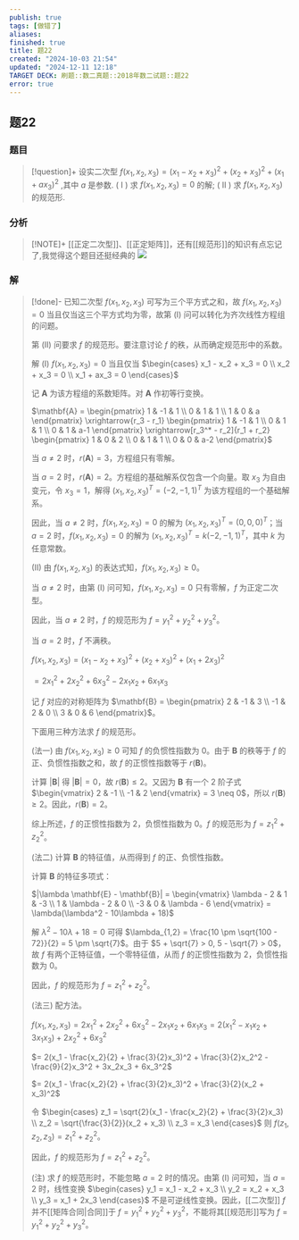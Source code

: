 ```yaml
---
publish: true
tags: [做错了]
aliases: 
finished: true
title: 题22
created: "2024-10-03 21:54"
updated: "2024-12-11 12:18"
TARGET DECK: 刷题::数二真题::2018年数二试题::题22
error: true
---
```

## 题22
### 题目
> [!question]+
> 设实二次型 $f( {{x}_{1},{x}_{2},{x}_{3}}) = {( {x}_{1} - {x}_{2} + {x}_{3}) }^{2} + {( {x}_{2} + {x}_{3}) }^{2} + {( {x}_{1} + a{x}_{3}) }^{2}$ ,其中 $a$ 是参数.
> ( I ) 求 $f( {{x}_{1},{x}_{2},{x}_{3}}) = 0$ 的解;
> ( II ) 求 $f( {{x}_{1},{x}_{2},{x}_{3}})$ 的规范形.
### 分析
> [!NOTE]+
> [[正定二次型]]、[[正定矩阵]]，还有[[规范形]]的知识有点忘记了,我觉得这个题目还挺经典的
> ![](https://img.hwenyi.live/202412112004008.webp)
### 解
> [!done]-
> 已知二次型 $f(x_1, x_2, x_3)$ 可写为三个平方式之和，故 $f(x_1, x_2, x_3) = 0$ 当且仅当这三个平方式均为零，故第 (I) 问可以转化为齐次线性方程组的问题。
> 
> 第 (II) 问要求 $f$ 的规范形。要注意讨论 $f$ 的秩，从而确定规范形中的系数。
> 
> 解 (I) $f(x_1, x_2, x_3) = 0$ 当且仅当 $\begin{cases} x_1 - x_2 + x_3 = 0 \\ x_2 + x_3 = 0 \\ x_1 + ax_3 = 0 \end{cases}$
> 
> 记 $\mathbf{A}$ 为该方程组的系数矩阵。对 $\mathbf{A}$ 作初等行变换。
> 
> $\mathbf{A} = \begin{pmatrix} 1 & -1 & 1 \\ 0 & 1 & 1 \\ 1 & 0 & a \end{pmatrix} \xrightarrow{r_3 - r_1} \begin{pmatrix} 1 & -1 & 1 \\ 0 & 1 & 1 \\ 0 & 1 & a-1 \end{pmatrix} \xrightarrow[r_3^* - r_2]{r_1 + r_2} \begin{pmatrix} 1 & 0 & 2 \\ 0 & 1 & 1 \\ 0 & 0 & a-2 \end{pmatrix}$
> 
> 当 $a \neq 2$ 时，$r(\mathbf{A}) = 3$，方程组只有零解。
> 
> 当 $a = 2$ 时，$r(\mathbf{A}) = 2$。方程组的基础解系仅包含一个向量。取 $x_3$ 为自由变元，令 $x_3 = 1$，解得 $(x_1, x_2, x_3)^T = (-2, -1, 1)^T$ 为该方程组的一个基础解系。
> 
> 因此，当 $a \neq 2$ 时，$f(x_1, x_2, x_3) = 0$ 的解为 $(x_1, x_2, x_3)^T = (0, 0, 0)^T$；当 $a = 2$ 时，$f(x_1, x_2, x_3) = 0$ 的解为 $(x_1, x_2, x_3)^T = k(-2, -1, 1)^T$，其中 $k$ 为任意常数。
> 
> (II) 由 $f(x_1, x_2, x_3)$ 的表达式知，$f(x_1, x_2, x_3) \geq 0$。
> 
> 当 $a \neq 2$ 时，由第 (I) 问可知，$f(x_1, x_2, x_3) = 0$ 只有零解，$f$ 为正定二次型。
> 
> 因此，当 $a \neq 2$ 时，$f$ 的规范形为 $f = y_1^2 + y_2^2 + y_3^2$。
> 
> 当 $a = 2$ 时，$f$ 不满秩。
> 
> $f(x_1, x_2, x_3) = (x_1 - x_2 + x_3)^2 + (x_2 + x_3)^2 + (x_1 + 2x_3)^2$
> 
> $= 2x_1^2 + 2x_2^2 + 6x_3^2 - 2x_1x_2 + 6x_1x_3$
> 
> 记 $f$ 对应的对称矩阵为 $\mathbf{B} = \begin{pmatrix} 2 & -1 & 3 \\ -1 & 2 & 0 \\ 3 & 0 & 6 \end{pmatrix}$。
> 
> 下面用三种方法求 $f$ 的规范形。
> 
> (法一) 由 $f(x_1, x_2, x_3) \geq 0$ 可知 $f$ 的负惯性指数为 0。由于 $\mathbf{B}$ 的秩等于 $f$ 的正、负惯性指数之和，故 $f$ 的正惯性指数等于 $r(\mathbf{B})$。
> 
> 计算 $|\mathbf{B}|$ 得 $|\mathbf{B}| = 0$，故 $r(\mathbf{B}) \leq 2$。又因为 $\mathbf{B}$ 有一个 2 阶子式 $\begin{vmatrix} 2 & -1 \\ -1 & 2 \end{vmatrix} = 3 \neq 0$，所以 $r(\mathbf{B}) \geq 2$。因此，$r(\mathbf{B}) = 2$。
> 
> 综上所述，$f$ 的正惯性指数为 2，负惯性指数为 0。$f$ 的规范形为 $f = z_1^2 + z_2^2$。
> 
> (法二) 计算 $\mathbf{B}$ 的特征值，从而得到 $f$ 的正、负惯性指数。
> 
> 计算 $\mathbf{B}$ 的特征多项式：
> 
> $|\lambda \mathbf{E} - \mathbf{B}| = \begin{vmatrix} \lambda - 2 & 1 & -3 \\ 1 & \lambda - 2 & 0 \\ -3 & 0 & \lambda - 6 \end{vmatrix} = \lambda(\lambda^2 - 10\lambda + 18)$
> 
> 解 $\lambda^2 - 10\lambda + 18 = 0$ 可得 $\lambda_{1,2} = \frac{10 \pm \sqrt{100 - 72}}{2} = 5 \pm \sqrt{7}$。由于 $5 + \sqrt{7} > 0, 5 - \sqrt{7} > 0$，故 $f$ 有两个正特征值，一个零特征值，从而 $f$ 的正惯性指数为 2，负惯性指数为 0。
> 
> 因此，$f$ 的规范形为 $f = z_1^2 + z_2^2$。
> 
> (法三) 配方法。
> 
> $f(x_1, x_2, x_3) = 2x_1^2 + 2x_2^2 + 6x_3^2 - 2x_1x_2 + 6x_1x_3 = 2(x_1^2 - x_1x_2 + 3x_1x_3) + 2x_2^2 + 6x_3^2$
> 
> $= 2(x_1 - \frac{x_2}{2} + \frac{3}{2}x_3)^2 + \frac{3}{2}x_2^2 - \frac{9}{2}x_3^2 + 3x_2x_3 + 6x_3^2$
> 
> $= 2(x_1 - \frac{x_2}{2} + \frac{3}{2}x_3)^2 + \frac{3}{2}(x_2 + x_3)^2$
> 
> 令 $\begin{cases} z_1 = \sqrt{2}(x_1 - \frac{x_2}{2} + \frac{3}{2}x_3) \\ z_2 = \sqrt{\frac{3}{2}}(x_2 + x_3) \\ z_3 = x_3 \end{cases}$ 则 $f(z_1, z_2, z_3) = z_1^2 + z_2^2$。
> 
> 因此，$f$ 的规范形为 $f = z_1^2 + z_2^2$。
> 
> (注) 求 $f$ 的规范形时，不能忽略 $a = 2$ 时的情况。由第 (I) 问可知，当 $a = 2$ 时，线性变换 $\begin{cases} y_1 = x_1 - x_2 + x_3 \\ y_2 = x_2 + x_3 \\ y_3 = x_1 + 2x_3 \end{cases}$ 不是可逆线性变换。因此，[[二次型]] $f$ 并不[[矩阵合同|合同]]于 $f = y_1^2 + y_2^2 + y_3^2$，不能将其[[规范形]]写为 $f = y_1^2 + y_2^2 + y_3^2$。